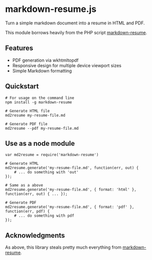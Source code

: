 markdown-resume.js
==================

Turn a simple markdown document into a resume in HTML and PDF.

This module borrows heavily from the PHP script [markdown-resume](https://github.com/there4/markdown-resume).

## Features

* PDF generation via wkhtmltopdf
* Responsive design for multiple device viewport sizes
* Simple Markdown formatting

## Quickstart
    
    # For usage on the command line
    npm install -g markdown-resume

    # Generate HTML file
    md2resume my-resume-file.md

    # Generate PDF file
    md2resume --pdf my-resume-file.md

## Use as a node module

    var md2resume = require('markdown-resume')

    # Generate HTML
    md2resume.generate('my-resume-file.md', function(err, out) {
        # ... do something with 'out'
    });

    # Same as a above
    md2resume.generate('my-resume-file.md', { format: 'html' }, function(err, out) { ... });

    # Generate PDF
    md2resume.generate('my-resume-file.md', { format: 'pdf' }, function(err, pdf) {
        # ... do something with pdf
    });

## Acknowledgments

As above, this library steals pretty much everything from [markdown-resume](https://github.com/there4/markdown-resume).